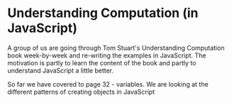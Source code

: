 Understanding Computation (in JavaScript)
=========================================

A group of us are going through Tom Stuart's Understanding Computation book week-by-week and re-writing the examples in JavaScript. 
The motivation is partly to learn the content of the book and partly to understand JavaScript a little better.

So far we have covered to page 32 - variables. We are looking at the different patterns of creating objects in JavaScript
